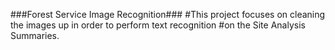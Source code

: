 ###Forest Service Image Recognition###
#This project focuses on cleaning the images up in order to perform text recognition
#on the Site Analysis Summaries. 
